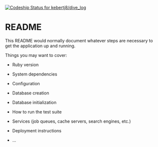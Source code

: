 [![Codeship Status for kebertj8/dive_log](https://app.codeship.com/projects/278d2fc0-dc28-0137-1b5a-0ef54a41ebbd/status?branch=master)](https://app.codeship.com/projects/371578)
# README
This README would normally document whatever steps are necessary to get the
application up and running.

Things you may want to cover:

* Ruby version

* System dependencies

* Configuration

* Database creation

* Database initialization

* How to run the test suite

* Services (job queues, cache servers, search engines, etc.)

* Deployment instructions

* ...
